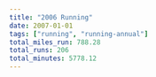 ```yaml
---
title: "2006 Running"
date: 2007-01-01
tags: ["running", "running-annual"]
total_miles_run: 788.28
total_runs: 206
total_minutes: 5778.12
---
```


<!--more-->
